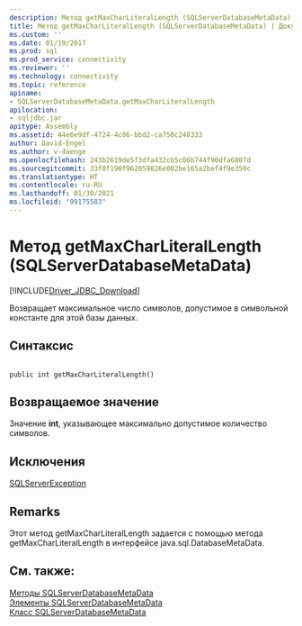 ```yaml
---
description: Метод getMaxCharLiteralLength (SQLServerDatabaseMetaData)
title: Метод getMaxCharLiteralLength (SQLServerDatabaseMetaData) | Документация Майкрософт
ms.custom: ''
ms.date: 01/19/2017
ms.prod: sql
ms.prod_service: connectivity
ms.reviewer: ''
ms.technology: connectivity
ms.topic: reference
apiname:
- SQLServerDatabaseMetaData.getMaxCharLiteralLength
apilocation:
- sqljdbc.jar
apitype: Assembly
ms.assetid: 44e6e9df-4724-4c86-bbd2-ca750c248333
author: David-Engel
ms.author: v-daenge
ms.openlocfilehash: 243b2619de5f3dfa432cb5c06b744f90dfa6807d
ms.sourcegitcommit: 33f0f190f962059826e002be165a2bef4f9e350c
ms.translationtype: HT
ms.contentlocale: ru-RU
ms.lasthandoff: 01/30/2021
ms.locfileid: "99175583"
---
```

# <a name="getmaxcharliterallength-method-sqlserverdatabasemetadata"></a>Метод getMaxCharLiteralLength (SQLServerDatabaseMetaData)
[!INCLUDE[Driver_JDBC_Download](../../../includes/driver_jdbc_download.md)]

  Возвращает максимальное число символов, допустимое в символьной константе для этой базы данных.  
  
## <a name="syntax"></a>Синтаксис  
  
```  
  
public int getMaxCharLiteralLength()  
```  
  
## <a name="return-value"></a>Возвращаемое значение  
 Значение **int**, указывающее максимально допустимое количество символов.  
  
## <a name="exceptions"></a>Исключения  
 [SQLServerException](../../../connect/jdbc/reference/sqlserverexception-class.md)  
  
## <a name="remarks"></a>Remarks  
 Этот метод getMaxCharLiteralLength задается с помощью метода getMaxCharLiteralLength в интерфейсе java.sql.DatabaseMetaData.  
  
## <a name="see-also"></a>См. также:  
 [Методы SQLServerDatabaseMetaData](../../../connect/jdbc/reference/sqlserverdatabasemetadata-methods.md)   
 [Элементы SQLServerDatabaseMetaData](../../../connect/jdbc/reference/sqlserverdatabasemetadata-members.md)   
 [Класс SQLServerDatabaseMetaData](../../../connect/jdbc/reference/sqlserverdatabasemetadata-class.md)  
  
  
